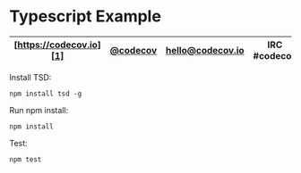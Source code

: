 # Typescript Example
| [https://codecov.io][1] | [@codecov][2] | [hello@codecov.io][3] | IRC #codecov |
| ----------------------- | ------------- | --------------------- | ------------ |

[1]: https://codecov.io/
[2]: https://twitter.com/codecov
[3]: mailto:hello@codecov.io
[4]: https://github.com/codecov/codecov-bash

Install TSD:
```shell
npm install tsd -g
```

Run npm install:
```shell
npm install
```

Test:
```shell
npm test
```
